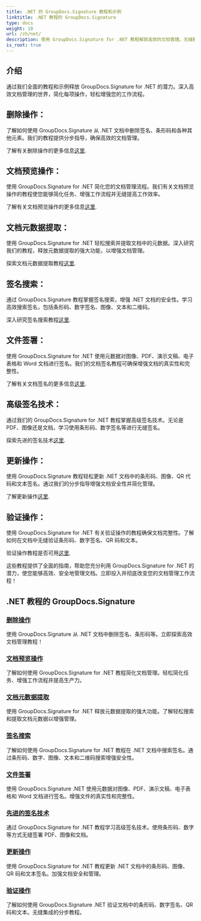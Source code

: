 ```yaml
---
title: .NET 的 GroupDocs.Signature 教程和示例
linktitle: .NET 教程的 GroupDocs.Signature
type: docs
weight: 10
url: /zh/net/
description: 使用 GroupDocs.Signature for .NET 教程解锁高效的文档管理。无缝删除、预览、提取元数据、签名、更新和验证文档。
is_root: true
---
```

## 介绍

通过我们全面的教程和示例释放 GroupDocs.Signature for .NET 的潜力。深入高效文档管理的世界，简化每项操作，轻松增强您的工作流程。

## 删除操作：
了解如何使用 GroupDocs.Signature 从 .NET 文档中删除签名、条形码和各种其他元素。我们的教程提供分步指导，确保高效的文档管理。

了解有关删除操作的更多信息[这里](./delete-operations/).

## 文档预览操作：
使用 GroupDocs.Signature for .NET 简化您的文档管理流程。我们有关文档预览操作的教程使您能够简化任务、增强工作流程并无缝提高工作效率。

了解有关文档预览操作的更多信息[这里](./document-preview-operations/).

## 文档元数据提取：
使用 GroupDocs.Signature for .NET 轻松搜索并提取文档中的元数据。深入研究我们的教程，释放元数据提取的强大功能，以增强文档管理。

探索文档元数据提取教程[这里](./document-metadata-extraction/).

## 签名搜索：
通过 GroupDocs.Signature 教程掌握签名搜索，增强 .NET 文档的安全性。学习高效搜索签名，包括条形码、数字签名、图像、文本和二维码。

深入研究签名搜索教程[这里](./signature-searching/).

## 文件签署：
使用 GroupDocs.Signature for .NET 使用元数据对图像、PDF、演示文稿、电子表格和 Word 文档进行签名。我们的文档签名教程可确保增强文档的真实性和完整性。

了解有关文档签名的更多信息[这里](./document-signing/).

## 高级签名技术：
通过我们的 GroupDocs.Signature for .NET 教程掌握高级签名技术。无论是 PDF、图像还是文档，学习使用条形码、数字签名等进行无缝签名。

探索先进的签名技术[这里](./advanced-signature-techniques/).

## 更新操作：
使用 GroupDocs.Signature 教程轻松更新 .NET 文档中的条形码、图像、QR 代码和文本签名。通过我们的分步指导增强文档安全性并简化管理。

了解更新操作[这里](./update-operations/).

## 验证操作：
使用 GroupDocs.Signature for .NET 有关验证操作的教程确保文档完整性。了解如何在文档中无缝验证条形码、数字签名、QR 码和文本。

验证操作教程是否可用[这里](./verify-operations/). 

这些教程提供了全面的指南，帮助您充分利用 GroupDocs.Signature for .NET 的潜力，使您能够高效、安全地管理文档。立即投入并彻底改变您的文档管理工作流程！
## .NET 教程的 GroupDocs.Signature 
### [删除操作](./delete-operations/)
使用 GroupDocs.Signature 从 .NET 文档中删除签名、条形码等。立即探索高效文档管理教程！
### [文档预览操作](./document-preview-operations/)
了解如何使用 GroupDocs.Signature for .NET 教程简化文档管理。轻松简化任务、增强工作流程并提高生产力。
### [文档元数据提取](./document-metadata-extraction/)
使用 GroupDocs.Signature for .NET 释放元数据提取的强大功能。了解轻松搜索和提取文档元数据以增强管理。
### [签名搜索](./signature-searching/)
了解如何使用 GroupDocs.Signature for .NET 教程在 .NET 文档中搜索签名。通过条形码、数字、图像、文本和二维码搜索增强安全性。
### [文件签署](./document-signing/)
使用 GroupDocs.Signature .NET 使用元数据对图像、PDF、演示文稿、电子表格和 Word 文档进行签名。增强文件的真实性和完整性。
### [先进的签名技术](./advanced-signature-techniques/)
通过 GroupDocs.Signature for .NET 教程学习高级签名技术。使用条形码、数字等方式无缝签署 PDF、图像和文档。
### [更新操作](./update-operations/)
使用 GroupDocs.Signature for .NET 教程更新 .NET 文档中的条形码、图像、QR 码和文本签名。加强文档安全和管理。
### [验证操作](./verify-operations/)
了解如何使用 GroupDocs.Signature .NET 验证文档中的条形码、数字签名、QR 码和文本。无缝集成的分步教程。